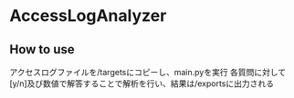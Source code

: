 # AccessLogAnalyzer



## How to use
アクセスログファイルを/targetsにコピーし、main.pyを実行
各質問に対して[y/n]及び数値で解答することで解析を行い、結果は/exportsに出力される


##

